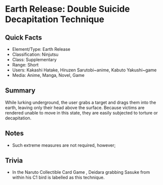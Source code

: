 # Earth Release: Double Suicide Decapitation Technique

## Quick Facts
- Element/Type: Earth Release
- Classification: Ninjutsu
- Class: Supplementary
- Range: Short
- Users: Kakashi Hatake, Hiruzen Sarutobi~anime, Kabuto Yakushi~game<!-- Do not Add Kabuto or Deidara, that was Earth Release: Hiding Like a Mole Technique -->
- Media: Anime, Manga, Novel, Game

## Summary
While lurking underground, the user grabs a target and drags them into the earth, leaving only their head above the surface. Because victims are rendered unable to move in this state, they are easily subjected to torture or decapitation.

## Notes
- Such extreme measures are not required, however;

## Trivia

* In the Naruto Collectible Card Game , Deidara grabbing Sasuke from within his C1 bird is labelled as this technique.
